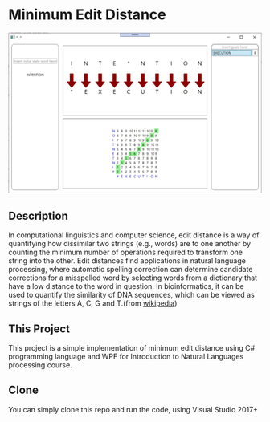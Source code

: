 # Minimum Edit Distance  
   
![Minimum Edit Distance](MED.JPG?raw=true "Minimum Edit Distance")

## Description

In computational linguistics and computer science, edit distance is a way of quantifying how dissimilar two strings (e.g., words) are to one another by counting the minimum number of operations required to transform one string into the other. Edit distances find applications in natural language processing, where automatic spelling correction can determine candidate corrections for a misspelled word by selecting words from a dictionary that have a low distance to the word in question. In bioinformatics, it can be used to quantify the similarity of DNA sequences, which can be viewed as strings of the letters A, C, G and T.(from [wikipedia](https://en.wikipedia.org/wiki/Edit_distance))

## This Project

This project is a simple implementation of minimum edit distance using C# programming language and WPF for Introduction to Natural Languages processing course.

## Clone

You can simply clone this repo and run the code, using Visual Studio 2017+